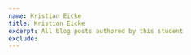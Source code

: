 ```yaml
---
name: Kristian Eicke
title: Kristian Eicke
excerpt: All blog posts authored by this student
exclude:
---
```

